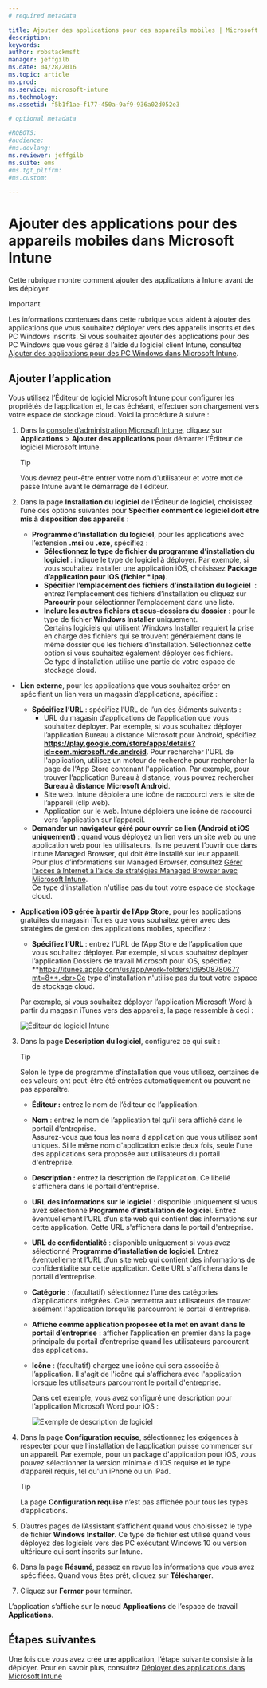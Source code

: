 ```yaml
---
# required metadata

title: Ajouter des applications pour des appareils mobiles | Microsoft Intune
description:
keywords:
author: robstackmsft
manager: jeffgilb
ms.date: 04/28/2016
ms.topic: article
ms.prod:
ms.service: microsoft-intune
ms.technology:
ms.assetid: f5b1f1ae-f177-450a-9af9-936a02d052e3

# optional metadata

#ROBOTS:
#audience:
#ms.devlang:
ms.reviewer: jeffgilb
ms.suite: ems
#ms.tgt_pltfrm:
#ms.custom:

---
```


# Ajouter des applications pour des appareils mobiles dans Microsoft Intune

Cette rubrique montre comment ajouter des applications à Intune avant de les déployer.


> [!IMPORTANT]
> Les informations contenues dans cette rubrique vous aident à ajouter des applications que vous souhaitez déployer vers des appareils inscrits et des PC Windows inscrits. Si vous souhaitez ajouter des applications pour des PC Windows que vous gérez à l’aide du logiciel client Intune, consultez [Ajouter des applications pour des PC Windows dans Microsoft Intune](add-apps-for-windows-pcs-in-microsoft-intune.md).

## Ajouter l’application
Vous utilisez l’Éditeur de logiciel Microsoft Intune pour configurer les propriétés de l’application et, le cas échéant, effectuer son chargement vers votre espace de stockage cloud. Voici la procédure à suivre :

1.  Dans la [console d’administration Microsoft Intune](https://manage.microsoft.com), cliquez sur **Applications** &gt; **Ajouter des applications** pour démarrer l’Éditeur de logiciel Microsoft Intune.

    > [!TIP]
    > Vous devrez peut-être entrer votre nom d'utilisateur et votre mot de passe Intune avant le démarrage de l'éditeur.

2.  Dans la page **Installation du logiciel** de l’Éditeur de logiciel, choisissez l’une des options suivantes pour **Spécifier comment ce logiciel doit être mis à disposition des appareils** :
    - **Programme d’installation du logiciel**, pour les applications avec l’extension **.msi** ou **.exe**, spécifiez :
        - **Sélectionnez le type de fichier du programme d’installation du logiciel** : indique le type de logiciel à déployer. Par exemple, si vous souhaitez installer une application iOS, choisissez **Package d’application pour iOS (fichier &#42;.ipa)**.
        - **Spécifier l’emplacement des fichiers d’installation du logiciel**  : entrez l’emplacement des fichiers d’installation ou cliquez sur **Parcourir** pour sélectionner l’emplacement dans une liste.
        - **Inclure les autres fichiers et sous-dossiers du dossier** : pour le type de fichier **Windows Installer** uniquement.<br>Certains logiciels qui utilisent Windows Installer requiert la prise en charge des fichiers qui se trouvent généralement dans le même dossier que les fichiers d'installation. Sélectionnez cette option si vous souhaitez également déployer ces fichiers.<br>Ce type d'installation utilise une partie de votre espace de stockage cloud.

  -   **Lien externe**, pour les applications que vous souhaitez créer en spécifiant un lien vers un magasin d’applications, spécifiez :

        - **Spécifiez l’URL** : spécifiez l’URL de l’un des éléments suivants :
            - URL du magasin d’applications de l’application que vous souhaitez déployer. Par exemple, si vous souhaitez déployer l’application Bureau à distance Microsoft pour Android, spécifiez **https://play.google.com/store/apps/details?id=com.microsoft.rdc.android**. Pour rechercher l'URL de l'application, utilisez un moteur de recherche pour rechercher la page de l'App Store contenant l'application. Par exemple, pour trouver l’application Bureau à distance, vous pouvez rechercher **Bureau à distance Microsoft Android**.
            - Site web. Intune déploiera une icône de raccourci vers le site de l’appareil (clip web).
            - Application sur le web. Intune déploiera une icône de raccourci vers l’application sur l’appareil.
        - **Demander un navigateur géré pour ouvrir ce lien (Android et iOS uniquement)** : quand vous déployez un lien vers un site web ou une application web pour les utilisateurs, ils ne peuvent l’ouvrir que dans Intune Managed Browser, qui doit être installé sur leur appareil.<br>Pour plus d’informations sur Managed Browser, consultez [Gérer l’accès à Internet à l’aide de stratégies Managed Browser avec Microsoft Intune](manage-internet-access-using-managed-browser-policies.md).<br>Ce type d'installation n'utilise pas du tout votre espace de stockage cloud.

  -   **Application iOS gérée à partir de l’App Store**, pour les applications gratuites du magasin iTunes que vous souhaitez gérer avec des stratégies de gestion des applications mobiles, spécifiez :

        - **Spécifiez l’URL** : entrez l’URL de l’App Store de l’application que vous souhaitez déployer. Par exemple, si vous souhaitez déployer l’application Dossiers de travail Microsoft pour iOS, spécifiez **https://itunes.apple.com/us/app/work-folders/id950878067?mt=8**.<br>Ce type d'installation n'utilise pas du tout votre espace de stockage cloud.

        Par exemple, si vous souhaitez déployer l’application Microsoft Word à partir du magasin iTunes vers des appareils, la page ressemble à ceci :
        
        ![Éditeur de logiciel Intune](./media/publisher-for-mobile.png)

3.  Dans la page **Description du logiciel**, configurez ce qui suit :

    > [!TIP]
    > Selon le type de programme d'installation que vous utilisez, certaines de ces valeurs ont peut-être été entrées automatiquement ou peuvent ne pas apparaître.

    - **Éditeur :** entrez le nom de l’éditeur de l’application.
    - **Nom** : entrez le nom de l’application tel qu’il sera affiché dans le portail d’entreprise.<br>Assurez-vous que tous les noms d'application que vous utilisez sont uniques. Si le même nom d'application existe deux fois, seule l'une des applications sera proposée aux utilisateurs du portail d'entreprise.
    - **Description :** entrez la description de l’application. Ce libellé s'affichera dans le portail d'entreprise.
    - **URL des informations sur le logiciel** : disponible uniquement si vous avez sélectionné **Programme d’installation de logiciel**. Entrez éventuellement l’URL d’un site web qui contient des informations sur cette application. Cette URL s'affichera dans le portail d'entreprise.
    - **URL de confidentialité** : disponible uniquement si vous avez sélectionné **Programme d’installation de logiciel**. Entrez éventuellement l’URL d’un site web qui contient des informations de confidentialité sur cette application. Cette URL s'affichera dans le portail d'entreprise.
    - **Catégorie** : (facultatif) sélectionnez l’une des catégories d’applications intégrées. Cela permettra aux utilisateurs de trouver aisément l'application lorsqu'ils parcourront le portail d'entreprise.
    - **Affiche comme application proposée et la met en avant dans le portail d’entreprise** : afficher l’application en premier dans la page principale du portail d’entreprise quand les utilisateurs parcourent des applications.
    - **Icône** : (facultatif) chargez une icône qui sera associée à l’application. Il s'agit de l'icône qui s'affichera avec l'application lorsque les utilisateurs parcourront le portail d'entreprise.

        Dans cet exemple, vous avez configuré une description pour l’application Microsoft Word pour iOS :

        ![Exemple de description de logiciel](./media/ios-software-description.png)

4.  Dans la page **Configuration requise**, sélectionnez les exigences à respecter pour que l’installation de l’application puisse commencer sur un appareil. Par exemple, pour un package d'application pour iOS, vous pouvez sélectionner la version minimale d'iOS requise et le type d’appareil requis, tel qu'un iPhone ou un iPad.

    > [!TIP]
    > La page **Configuration requise** n’est pas affichée pour tous les types d’applications.

5.  D’autres pages de l’Assistant s’affichent quand vous choisissez le type de fichier **Windows Installer**. Ce type de fichier est utilisé quand vous déployez des logiciels vers des PC exécutant Windows 10 ou version ultérieure qui sont inscrits sur Intune.

6.  Dans la page **Résumé**, passez en revue les informations que vous avez spécifiées. Quand vous êtes prêt, cliquez sur **Télécharger**.

7.  Cliquez sur **Fermer** pour terminer.

L’application s’affiche sur le nœud **Applications** de l’espace de travail **Applications**.


## Étapes suivantes

Une fois que vous avez créé une application, l’étape suivante consiste à la déployer. Pour en savoir plus, consultez [Déployer des applications dans Microsoft Intune](deploy-apps.md)





<!--HONumber=May16_HO1-->


